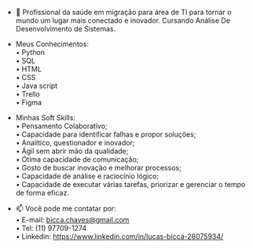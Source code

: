 
- 👋 Profissional da saúde em migração para área de TI para tornar o mundo um lugar mais conectado e inovador.
  Cursando Análise De Desenvolvimento de Sistemas.

- Meus Conhecimentos: <br>
  • Python <br>
  • SQL <br>
  • HTML <br>
  • CSS <br>
  • Java script <br>
  • Trello <br>
  • Figma <br>

- Minhas Soft Skills: <br>
  • Pensamento Colaborativo; <br>
  • Capacidade para identificar falhas e propor soluções; <br>
  • Analítico, questionador e inovador; <br>
  • Ágil sem abrir mão da qualidade; <br>
  • Ótima capacidade de comunicação; <br>
  • Gosto de buscar inovação e melhorar processos; <br>
  • Capacidade de análise e raciocínio lógico; <br>
  • Capacidade de executar várias tarefas, priorizar e gerenciar o tempo de forma eficaz. <br>

- 📫 Você pode me contatar por: <br>
  • E-mail: bicca.chaves@gmail.com <br>
  • Tel: (11) 97709-1274 <br>
  • Linkedin: https://www.linkedin.com/in/lucas-bicca-26075934/ <br>
